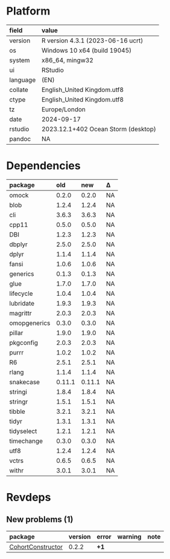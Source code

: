 # Platform

|field    |value                               |
|:--------|:-----------------------------------|
|version  |R version 4.3.1 (2023-06-16 ucrt)   |
|os       |Windows 10 x64 (build 19045)        |
|system   |x86_64, mingw32                     |
|ui       |RStudio                             |
|language |(EN)                                |
|collate  |English_United Kingdom.utf8         |
|ctype    |English_United Kingdom.utf8         |
|tz       |Europe/London                       |
|date     |2024-09-17                          |
|rstudio  |2023.12.1+402 Ocean Storm (desktop) |
|pandoc   |NA                                  |

# Dependencies

|package      |old    |new    |Δ  |
|:------------|:------|:------|:--|
|omock        |0.2.0  |0.2.0  |NA |
|blob         |1.2.4  |1.2.4  |NA |
|cli          |3.6.3  |3.6.3  |NA |
|cpp11        |0.5.0  |0.5.0  |NA |
|DBI          |1.2.3  |1.2.3  |NA |
|dbplyr       |2.5.0  |2.5.0  |NA |
|dplyr        |1.1.4  |1.1.4  |NA |
|fansi        |1.0.6  |1.0.6  |NA |
|generics     |0.1.3  |0.1.3  |NA |
|glue         |1.7.0  |1.7.0  |NA |
|lifecycle    |1.0.4  |1.0.4  |NA |
|lubridate    |1.9.3  |1.9.3  |NA |
|magrittr     |2.0.3  |2.0.3  |NA |
|omopgenerics |0.3.0  |0.3.0  |NA |
|pillar       |1.9.0  |1.9.0  |NA |
|pkgconfig    |2.0.3  |2.0.3  |NA |
|purrr        |1.0.2  |1.0.2  |NA |
|R6           |2.5.1  |2.5.1  |NA |
|rlang        |1.1.4  |1.1.4  |NA |
|snakecase    |0.11.1 |0.11.1 |NA |
|stringi      |1.8.4  |1.8.4  |NA |
|stringr      |1.5.1  |1.5.1  |NA |
|tibble       |3.2.1  |3.2.1  |NA |
|tidyr        |1.3.1  |1.3.1  |NA |
|tidyselect   |1.2.1  |1.2.1  |NA |
|timechange   |0.3.0  |0.3.0  |NA |
|utf8         |1.2.4  |1.2.4  |NA |
|vctrs        |0.6.5  |0.6.5  |NA |
|withr        |3.0.1  |3.0.1  |NA |

# Revdeps

## New problems (1)

|package           |version |error  |warning |note |
|:-----------------|:-------|:------|:-------|:----|
|[CohortConstructor](problems.md#cohortconstructor)|0.2.2   |__+1__ |        |     |

